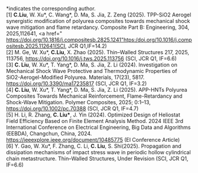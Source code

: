 &#42;indicates the corresponding author.
<br>
[1] <b>C.Liu</b>, W. Xu*, C. Wang*, D. Ma, S. Jia, Z. Zeng (2025). TPP-SiO2 Aerogel synergistic modification of polyurea composites towards mechanical shock wave mitigation and flame retardancy. Composite Part B: Engineering, 304, 2025,112641, <a href=" https://doi.org/10.1816/j.compositesb.2825.1241"htps:/doi.org/10.1016/j.compositesb.2025.112641(SCI, JCR Q1,IF=14.2)</a>
<br>
[2] M. Ge, W. Xu*, <b>C.Liu</b>, X. Zhao (2025). Thin–Walled Structures 217, 2025, 113756, https://doi.org/10.1016/j.tws.2025.113756 (SCI, JCR Q1, IF=6.6)
<br>
[3] <b>C. Liu</b>, W. Xu*, T. Yang*, D. Ma, S. Jia, Z. Li (2024). Investigation on Mechanical Shock Wave Protective and Thermodynamic Properties of SiO2-Aerogel-Modified Polyurea. Materials, 17(23), 5817. https://doi.org/10.3390/ma17235817 (SCI, JCR Q1, IF=3.2)
<br>
[4] <b>C. Liu</b>, W. Xu*, T. Yang*, D. Ma, S. Jia, Z. Li (2025). APP-HNTs Polyurea Composites Towards Mechanical Reinforcement, Flame-Retardancy and Shock-Wave Mitigation. Polymer Composites, 2025; 0:1–13, https://doi.org/10.1002/pc.70388 (SCI, JCR Q1, IF=4.7)
<br>
[5] H. Li, R. Zhang, <b>C. Liu*</b>, J. Yin (2024). Optimized Design of Heliostat Field Efficiency Based on Finite Element Analysis Method. 2024 IEEE 3rd International Conference on Electrical Engineering, Big Data and Algorithms (EEBDA), Changchun, China, 2024. https://ieeexplore.ieee.org/document/10485775 (EI Conference Article)
<br>
[6] Y. Gao, W. Xu*, F. Zhang, C. Li, <b>C. Liu</b>, S. Shi(2025). Propagation and dissipation mechanisms of impact stress wave in periodic hollow cylindrical chain metastructure. Thin–Walled Structures, Under Revision (SCI, JCR Q1, IF=6.6)


